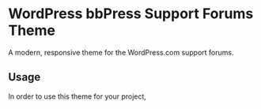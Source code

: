 # WordPress bbPress Support Forums Theme

A modern, responsive theme for the WordPress.com support forums.

## Usage

In order to use this theme for your project, 

